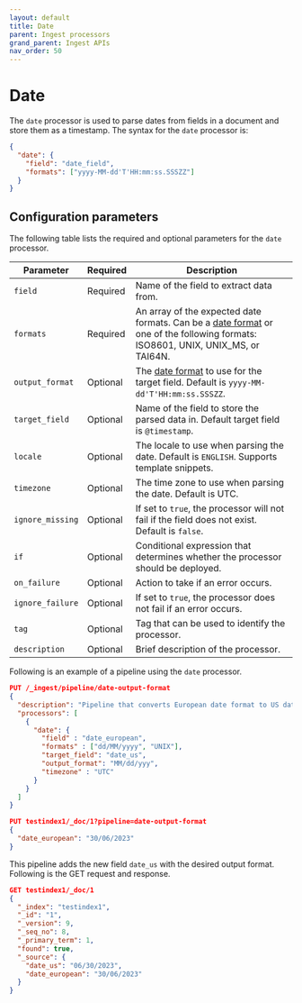 ```yaml
---
layout: default
title: Date
parent: Ingest processors 
grand_parent: Ingest APIs
nav_order: 50
---
```


# Date

The `date` processor is used to parse dates from fields in a document and store them as a timestamp. The syntax for the `date` processor is:

```json
{
  "date": {
    "field": "date_field",
    "formats": ["yyyy-MM-dd'T'HH:mm:ss.SSSZZ"]
  }
}
```

## Configuration parameters

The following table lists the required and optional parameters for the `date` processor.

**Parameter** | **Required** | **Description** |
|-----------|-----------|-----------|
`field`  | Required  | Name of the field to extract data from.  |
`formats`  | Required | An array of the expected date formats. Can be a [date format]({{site.url}}{{site.baseurl}}/field-types/supported-field-types/date/#formats) or one of the following formats: ISO8601, UNIX, UNIX_MS, or TAI64N.  |
`output_format` | Optional | The [date format]({{site.url}}{{site.baseurl}}/field-types/supported-field-types/date/#formats) to use for the target field. Default is `yyyy-MM-dd'T'HH:mm:ss.SSSZZ`.
`target_field`  | Optional  | Name of the field to store the parsed data in. Default target field is `@timestamp`. |
`locale`  | Optional  | The locale to use when parsing the date. Default is `ENGLISH`. Supports template snippets.  |
`timezone `  | Optional  | The time zone to use when parsing the date. Default is UTC.  |
`ignore_missing` | Optional  | If set to `true`, the processor will not fail if the field does not exist. Default is `false`.  | 
`if`  | Optional  | Conditional expression that determines whether the processor should be deployed.  | 
`on_failure`  | Optional  | Action to take if an error occurs. | 
`ignore_failure`  | Optional  | If set to `true`, the processor does not fail if an error occurs.  |
`tag`  | Optional  | Tag that can be used to identify the processor.  | 
`description`  | Optional  | Brief description of the processor.  |  

Following is an example of a pipeline using the `date` processor.

```json
PUT /_ingest/pipeline/date-output-format
{
  "description": "Pipeline that converts European date format to US date format",
  "processors": [
    {
      "date": {
        "field" : "date_european",
        "formats" : ["dd/MM/yyyy", "UNIX"],
        "target_field": "date_us",
        "output_format": "MM/dd/yyy",
        "timezone" : "UTC"
      }
    }
  ]
}

PUT testindex1/_doc/1?pipeline=date-output-format
{
  "date_european": "30/06/2023"
}
```

This pipeline adds the new field `date_us` with the desired output format. Following is the GET request and response.

```json
GET testindex1/_doc/1
{
  "_index": "testindex1",
  "_id": "1",
  "_version": 9,
  "_seq_no": 8,
  "_primary_term": 1,
  "found": true,
  "_source": {
    "date_us": "06/30/2023",
    "date_european": "30/06/2023"
  }
}
